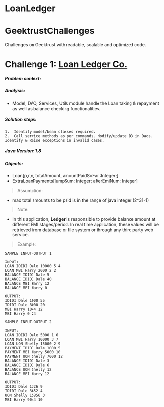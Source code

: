 # LoanLedger

# GeektrustChallenges
Challenges on Geektrust with readable, scalable and optimized code.

# Challenge 1: [Loan Ledger Co.](https://www.geektrust.in/coding-problem/backend/ledger-co)

##### Problem context: 


##### Analysis:

 *	Model, DAO, Services, Utils module handle the Loan taking & repayment as well as balance checking functionalities.

##### Solution steps:
	1.	Identify model/bean classes required.
	2. 	Call service methods as per commands. Modify/update DB in Daos. Identify & Raise exceptions in invalid cases.

##### Java Version: 1.8

##### Objects:

 *  Loan[p,r,n, totalAmount, amountPaidSoFar :Integer;]
 *  ExtraLoanPayments[lumpSum: Integer; afterEmiNum: Integer]
 
> Assumption: 

 *	max total amounts to be paid is in the range of java integer (2^31-1)

> Note: 

 *	In this application, **Ledger** is responsible to provide balance amount at different EMI stages/period. 
In real time application, these values will be retrieved from database or file system or through any third party web service.
 
> Example:
```
SAMPLE INPUT-OUTPUT 1

INPUT:
LOAN IDIDI Dale 10000 5 4
LOAN MBI Harry 2000 2 2
BALANCE IDIDI Dale 5
BALANCE IDIDI Dale 40
BALANCE MBI Harry 12
BALANCE MBI Harry 0

OUTPUT:
IDIDI Dale 1000 55
IDIDI Dale 8000 20
MBI Harry 1044 12
MBI Harry 0 24

SAMPLE INPUT-OUTPUT 2

INPUT:
LOAN IDIDI Dale 5000 1 6
LOAN MBI Harry 10000 3 7
LOAN UON Shelly 15000 2 9
PAYMENT IDIDI Dale 1000 5
PAYMENT MBI Harry 5000 10
PAYMENT UON Shelly 7000 12
BALANCE IDIDI Dale 3
BALANCE IDIDI Dale 6
BALANCE UON Shelly 12
BALANCE MBI Harry 12

OUTPUT:
IDIDI Dale 1326 9
IDIDI Dale 3652 4
UON Shelly 15856 3
MBI Harry 9044 10
```